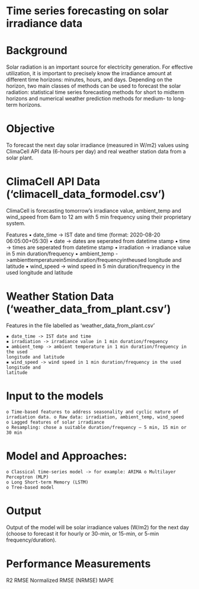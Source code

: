 # Time series forecasting on solar irradiance data

# Background
Solar radiation is an important source for electricity generation. For effective utilization, it is important to precisely know the irradiance amount at different time horizons: minutes, hours, and days. Depending on the horizon, two main classes of methods can be used to forecast the solar radiation: statistical time series forecasting methods for short to midterm horizons and numerical weather prediction methods for medium- to long-term horizons.

# Objective
To forecast the next day solar irradiance (measured in W/m2) values using ClimaCell API data (6-hours per day) and real weather station data from a solar plant.

# ClimaCell API Data (‘climacell_data_formodel.csv’)

ClimaCell is forecasting tomorrow’s irradiance value, ambient_temp and wind_speed from 6am to 12 am with 5 min frequency using their proprietary system.

Features
      ▪ date_time -> IST date and time (format: 2020-08-20 06:05:00+05:30)
      ▪ date -> dates are seperated from datetime stamp
      ▪ time -> times are seperated from datetime stamp
      ▪ irradiation -> irradiance value in 5 min duration/frequency
      ▪ ambient_temp ->ambienttemperaturein5minduration/frequencyintheused
      longitude and latitude
      ▪ wind_speed -> wind speed in 5 min duration/frequency in the used longitude and
      latitude

# Weather Station Data (‘weather_data_from_plant.csv’)
  Features in the file labelled as ‘weather_data_from_plant.csv’
  
    ▪ date_time -> IST date and time
    ▪ irradiation -> irradiance value in 1 min duration/frequency
    ▪ ambient_temp -> ambient temperature in 1 min duration/frequency in the used
    longitude and latitude
    ▪ wind_speed -> wind speed in 1 min duration/frequency in the used longitude and
    latitude
    
    
# Input to the models 
    o Time-based features to address seasonality and cyclic nature of irradiation data. o Raw data: irradiation, ambient_temp, wind_speed
    o Lagged features of solar irradiance
    o Resampling: chose a suitable duration/frequency – 5 min, 15 min or 30 min

# Model and Approaches:
    o Classical time-series model -> for example: ARIMA o Multilayer Perceptron (MLP)
    o Long Short-term Memory (LSTM)
    o Tree-based model 
    
# Output
Output of the model will be solar irradiance values (W/m2) for the next day (choose to forecast it for hourly or 30-min, or 15-min, or 5-min    frequency/duration).

# Performance Measurements
  R2
  RMSE
  Normalized RMSE (NRMSE)
  MAPE
